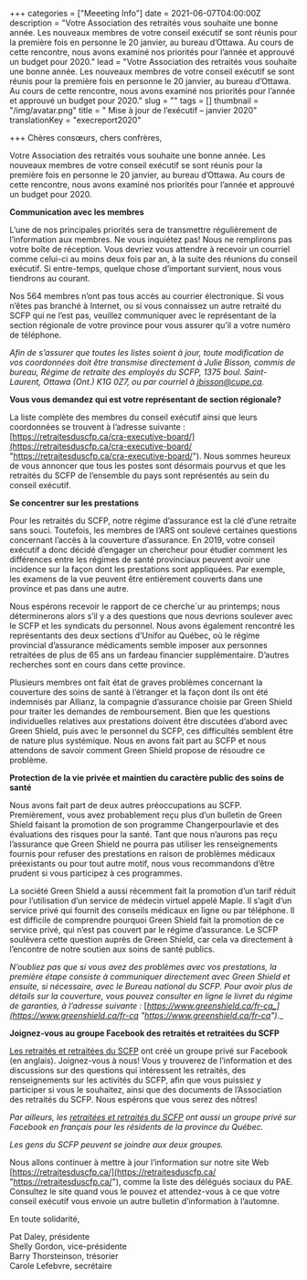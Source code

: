 +++
categories = ["Meeeting Info"]
date = 2021-06-07T04:00:00Z
description = "Votre Association des retraités vous souhaite une bonne année. Les nouveaux membres de votre conseil exécutif se sont réunis pour la première fois en personne le 20 janvier, au bureau d’Ottawa.  Au cours de cette rencontre, nous avons examiné nos priorités pour l’année et approuvé un budget pour 2020."
lead = "Votre Association des retraités vous souhaite une bonne année. Les nouveaux membres de votre conseil exécutif se sont réunis pour la première fois en personne le 20 janvier, au bureau d’Ottawa.  Au cours de cette rencontre, nous avons examiné nos priorités pour l’année et approuvé un budget pour 2020."
slug = ""
tags = []
thumbnail = "/img/avatar.png"
title = " Mise à jour de l’exécutif – janvier 2020"
translationKey = "execreport2020"

+++
Chères consœurs, chers confrères,

Votre Association des retraités vous souhaite une bonne année. Les nouveaux membres de votre conseil exécutif se sont réunis pour la première fois en personne le 20 janvier, au bureau d’Ottawa. Au cours de cette rencontre, nous avons examiné nos priorités pour l’année et approuvé un budget pour 2020.

**Communication avec les membres**

L’une de nos principales priorités sera de transmettre régulièrement de l’information aux membres. Ne vous inquiétez pas! Nous ne remplirons pas votre boîte de réception. Vous devriez vous attendre à recevoir un courriel comme celui-ci au moins deux fois par an, à la suite des réunions du conseil exécutif. Si entre-temps, quelque chose d’important survient, nous vous tiendrons au courant.

Nos 564 membres n’ont pas tous accès au courrier électronique. Si vous n’êtes pas branché à Internet, ou si vous connaissez un autre retraité du SCFP qui ne l’est pas, veuillez communiquer avec le représentant de la section régionale de votre province pour vous assurer qu’il a votre numéro de téléphone.

_Afin de s’assurer que toutes les listes soient à jour, toute modification de vos coordonnées doit être transmise directement à Julie Bisson, commis de bureau, Régime de retraite des employés du SCFP, 1375 boul. Saint-Laurent, Ottawa (Ont.) K1G 0Z7, ou par courriel à_ [_jbisson@cupe.ca_](mailto:jbisson@cupe.ca)_._

**Vous vous demandez qui est votre représentant de section régionale?**

La liste complète des membres du conseil exécutif ainsi que leurs coordonnées se trouvent à l’adresse suivante : [https://retraitesduscfp.ca/cra-executive-board/](https://retraitesduscfp.ca/cra-executive-board/ "https://retraitesduscfp.ca/cra-executive-board/"). Nous sommes heureux de vous annoncer que tous les postes sont désormais pourvus et que les retraités du SCFP de l’ensemble du pays sont représentés au sein du conseil exécutif.

**Se concentrer sur les prestations**

Pour les retraités du SCFP, notre régime d’assurance est la clé d’une retraite sans souci. Toutefois, les membres de l’ARS ont soulevé certaines questions concernant l’accès à la couverture d’assurance. En 2019, votre conseil exécutif a donc décidé d’engager un chercheur pour étudier comment les différences entre les régimes de santé provinciaux peuvent avoir une incidence sur la façon dont les prestations sont appliquées. Par exemple, les examens de la vue peuvent être entièrement couverts dans une province et pas dans une autre.

Nous espérons recevoir le rapport de ce cherche\`ur au printemps; nous déterminerons alors s’il y a des questions que nous devrions soulever avec le SCFP et les syndicats du personnel. Nous avons également rencontré les représentants des deux sections d’Unifor au Québec, où le régime provincial d’assurance médicaments semble imposer aux personnes retraitées de plus de 65 ans un fardeau financier supplémentaire. D’autres recherches sont en cours dans cette province.

Plusieurs membres ont fait état de graves problèmes concernant la couverture des soins de santé à l’étranger et la façon dont ils ont été indemnisés par Allianz, la compagnie d’assurance choisie par Green Shield pour traiter les demandes de remboursement. Bien que les questions individuelles relatives aux prestations doivent être discutées d’abord avec Green Shield, puis avec le personnel du SCFP, ces difficultés semblent être de nature plus systémique. Nous en avons fait part au SCFP et nous attendons de savoir comment Green Shield propose de résoudre ce problème.

**Protection de la vie privée et maintien du caractère public des soins de santé**

Nous avons fait part de deux autres préoccupations au SCFP. Premièrement, vous avez probablement reçu plus d’un bulletin de Green Shield faisant la promotion de son programme Changerpourlavie et des évaluations des risques pour la santé. Tant que nous n’aurons pas reçu l’assurance que Green Shield ne pourra pas utiliser les renseignements fournis pour refuser des prestations en raison de problèmes médicaux préexistants ou pour tout autre motif, nous vous recommandons d’être prudent si vous participez à ces programmes.

La société Green Shield a aussi récemment fait la promotion d’un tarif réduit pour l’utilisation d’un service de médecin virtuel appelé Maple. Il s’agit d’un service privé qui fournit des conseils médicaux en ligne ou par téléphone. Il est difficile de comprendre pourquoi Green Shield fait la promotion de ce service privé, qui n’est pas couvert par le régime d’assurance. Le SCFP soulèvera cette question auprès de Green Shield, car cela va directement à l’encontre de notre soutien aux soins de santé publics.

_N’oubliez pas que si vous avez des problèmes avec vos prestations, la première étape consiste à communiquer directement avec Green Shield et ensuite, si nécessaire, avec le Bureau national du SCFP. Pour avoir plus de détails sur la couverture, vous pouvez consulter en ligne le livret du régime de garanties, à l’adresse suivante :_ [_https://www.greenshield.ca/fr-ca_](https://www.greenshield.ca/fr-ca "https://www.greenshield.ca/fr-ca")_._

**Joignez-vous au groupe Facebook des retraités et retraitées du SCFP**

[Les retraités et retraitées du SCFP](https://www.facebook.com/groups/417137408489152/) ont créé un groupe privé sur Facebook (en anglais). Joignez-vous à nous! Vous y trouverez de l’information et des discussions sur des questions qui intéressent les retraités, des renseignements sur les activités du SCFP, afin que vous puissiez y participer si vous le souhaitez, ainsi que des documents de l’Association des retraités du SCFP. Nous espérons que vous serez des nôtres!

_Par ailleurs, les_ [_retraitées et retraités du SCFP_](https://www.facebook.com/groups/402963953416114/?ref=group_header) _ont aussi un groupe privé sur Facebook en français pour les résidents de la province du Québec._

_Les gens du SCFP peuvent se joindre aux deux groupes._

Nous allons continuer à mettre à jour l’information sur notre site Web [https://retraitesduscfp.ca/](https://retraitesduscfp.ca/ "https://retraitesduscfp.ca/"), comme la liste des délégués sociaux du PAE. Consultez le site quand vous le pouvez et attendez-vous à ce que votre conseil exécutif vous envoie un autre bulletin d’information à l’automne.

En toute solidarité,

Pat Daley, présidente  
Shelly Gordon, vice-présidente  
Barry Thorsteinson, trésorier  
Carole Lefebvre, secrétaire
